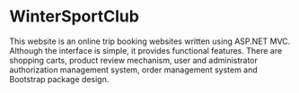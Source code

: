 # WinterSportClub
This website is an online trip booking websites written using ASP.NET MVC. Although the interface is simple, it provides functional features. There are shopping carts, product review mechanism, user and administrator authorization management system, order management system and Bootstrap package design.
